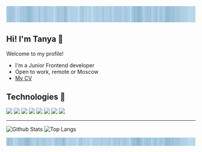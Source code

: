 <img src="./Header.jpg" alt="Hey!">

## Hi! I'm Tanya 👋 

Welcome to my profile!
* I'm a Junior Frontend developer
* Open to work, remote or Moscow
* [My CV](https://cv.hexlet.io/resumes/1382)

## Technologies 🔧

![](https://img.shields.io/badge/Code-JavaScript-informational?style=flat&logo=javascript&logoColor=white&color=9cf)
![](https://img.shields.io/badge/Code-React-informational?style=flat&logo=React&logoColor=white&color=9cf)
![](https://img.shields.io/badge/Redux-informational?style=flat&logo=Redux&logoColor=white&color=9cf)
![](https://img.shields.io/badge/Code-HTML5-informational?style=flat&logo=HTML5&logoColor=white&color=9cf)
![](https://img.shields.io/badge/Code-CSS3-informational?style=flat&logo=CSS3&logoColor=white&color=9cf)
![](https://img.shields.io/badge/Bootstrap-informational?style=flat&logo=Bootstrap&logoColor=white&color=9cf)
![](https://img.shields.io/badge/Git-informational?style=flat&logo=Git&logoColor=white&color=9cf)
![](https://img.shields.io/badge/Shell-Bash-informational?style=flat&logo=gnu-bash&logoColor=white&color=9cf)

___

![Github Stats](https://github-readme-stats.vercel.app/api?username=Tsogoeva&count_private=true&show_icons=true&include_all_commits=true&theme=prussian)
![Top Langs](https://github-readme-stats.vercel.app/api/top-langs/?username=Tsogoeva&hide=TeX&layout=compact&theme=prussian)

<img src="./Footer.jpg" alt="The end!">
